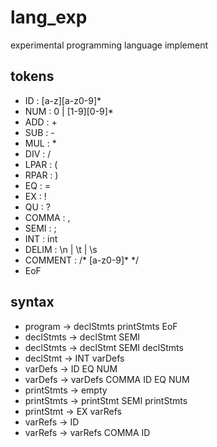 # lang_exp
experimental programming language implement

## tokens
- ID : [a-z][a-z0-9]\*
- NUM : 0 | [1-9][0-9]\*
- ADD : +
- SUB : -
- MUL : \*
- DIV : /
- LPAR : (
- RPAR : )
- EQ : =
- EX : !
- QU : ?
- COMMA : ,
- SEMI : ;
- INT : int
- DELIM : \n | \t | \s
- COMMENT : /\* [a-z0-9]\* \*/
- EoF

## syntax
- program -> declStmts printStmts EoF
- declStmts -> declStmt SEMI
- declStmts -> declStmt SEMI declStmts
- declStmt -> INT varDefs
- varDefs -> ID EQ NUM
- varDefs -> varDefs COMMA ID EQ NUM
- printStmts -> empty
- printStmts -> printStmt SEMI printStmts
- printStmt -> EX varRefs
- varRefs -> ID
- varRefs -> varRefs COMMA ID

